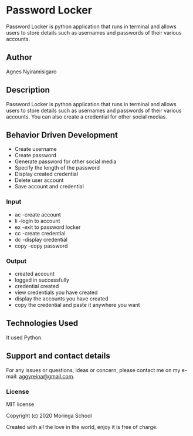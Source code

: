# Password Locker

Password Locker is python application that runs in terminal and allows users to store details such as usernames and passwords of their various accounts.

## Author

Agnes Nyiramisigaro

## Description

Password Locker is python application that runs in terminal and allows users to store details such as usernames and passwords of their various accounts. You can also create a credential for other social medias.

## Behavior Driven Development


* Create username
* Create password
* Generate password for other social media
* Specify the length of the password
* Display created credential
* Delete user account
* Save account and credential

### Input

* ac -create account
* li -login to account
* ex -exit to password locker
* cc -create credential
* dc -display credential
* copy -copy password

### Output

 * created account
 * logged in successfully
 * credential created
 * view credentials you have created 
 * display the accounts you have created
 * copy the credential and paste it anywhere you want

## Technologies Used

It used Python.

## Support and contact details

For any issues or questions, ideas or concern, please contact me on my e-mail: aggyreina@gmail.com.

### License

MIT license

Copyright (c) 2020 Moringa School

Created with all the love in the world, enjoy it is free of charge.
